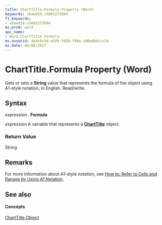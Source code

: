 ```yaml
---
title: ChartTitle.Formula Property (Word)
keywords: vbawd10.chm65273894
f1_keywords:
- vbawd10.chm65273894
ms.prod: word
api_name:
- Word.ChartTitle.Formula
ms.assetid: de4c8cbd-e599-f609-f98e-c00ed6dccc5e
ms.date: 06/08/2017
---
```



# ChartTitle.Formula Property (Word)

Gets or sets a  **String** value that represents the formula of the object using A1-style notation, in English. Read/write.


## Syntax

 _expression_ . **Formula**

 _expression_ A variable that represents a **[ChartTitle](Word.ChartTitle.md)** object.


### Return Value

String


## Remarks

For more information about A1-style notation, see [How to: Refer to Cells and Ranges by Using A1 Notation](http://msdn.microsoft.com/library/c98741c5-465e-137f-872d-185a20068d4a%28Office.15%29.aspx).


## See also


#### Concepts


[ChartTitle Object](Word.ChartTitle.md)

